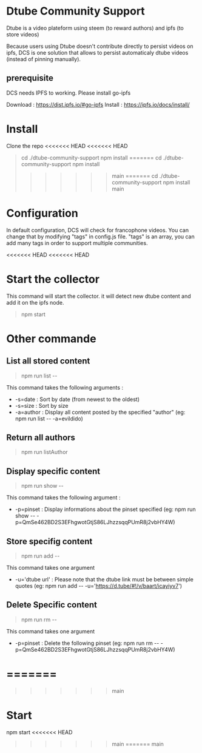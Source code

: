 # Dtube Community Support

Dtube is a video plateform using steem (to reward authors) and ipfs (to store videos)

Because users using Dtube doesn't contribute directly to persist videos on ipfs, DCS is one solution that allows to persist automaticaly dtube videos (instead of pinning manually).

## prerequisite

DCS needs IPFS to working. Please install go-ipfs

Download : https://dist.ipfs.io/#go-ipfs
Install : https://ipfs.io/docs/install/

# Install

Clone the repo
<<<<<<< HEAD
<<<<<<< HEAD
> cd ./dtube-community-support
> npm install
=======
cd ./dtube-community-support
npm install
>>>>>>> main
=======
cd ./dtube-community-support
npm install
>>>>>>> main


# Configuration

In default configuration, DCS will check for francophone videos. You can change that by modifying "tags" in config.js file.
"tags" is an array, you can add many tags in order to support multiple communities.


<<<<<<< HEAD
<<<<<<< HEAD
# Start the collector


This command will start the collector. it will detect new dtube content and add it on the ipfs node.
> npm start

# Other commande

## List all stored content

> npm run list --

This command takes the following arguments :
* -s=date : Sort by date (from newest to the oldest)
* -s=size : Sort by size
* -a=author : Display all content posted by the specified "author" (eg: npm run list -- -a=evildido)

## Return all authors 

> npm run listAuthor

## Display specific content

> npm run show --

This command takes the following argument :
* -p=pinset : Display informations about the pinset specified (eg: npm run show -- -p=QmSe462BD2S3EFhgwotGtjS86LJhzzsqqPUmR8j2vbHY4W)

## Store specifig content

> npm run add --

This command takes one argument
* -u='dtube url' : Please note that the dtube link must be between simple quotes (eg: npm run add -- -u='https://d.tube/#!/v/baart/icayiyv7')

## Delete Specific content

> npm run rm --

This command takes one argument
* -p=pinset : Delete the following pinset (eg: npm run rm -- -p=QmSe462BD2S3EFhgwotGtjS86LJhzzsqqPUmR8j2vbHY4W)

=======
=======
>>>>>>> main

# Start

npm start
<<<<<<< HEAD
>>>>>>> main
=======
>>>>>>> main
